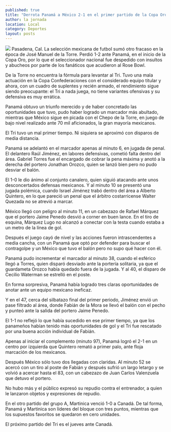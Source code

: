 ```yaml
---
published: true
title: "Derrota Panamá a México 2-1 en el primer partido de la Copa Oro"
author: la jornada
location: Local
category: Deportes
layout: posts
---
```


![](http://i.imgur.com/U5JrfY8m.jpg)
Pasadena, Cal. La selección mexicana de futbol sumó otro fracaso en la época de José Manuel de la Torre. Perdió 1-2 ante Panamá, en el inicio de la Copa Oro, por lo que el seleccionador nacional fue despedido con insultos y abucheos por parte de los fanáticos que acudieron al Rose Bowl.

De la Torre no encuentra la fórmula para levantar al Tri. Tuvo una mala actuación en la Copa Confederaciones con el considerado equipo titular y ahora, con un cuadro de suplentes y recién armado, el rendimiento sigue siendo preocupante: el Tri a nada juega, no tiene variantes ofensivas y su defensiva es muy errática.

Panamá obtuvo un triunfo merecido y de haber concretado las oportunidades que tuvo, pudo haber logrado un marcador más abultado, mientras que México sigue en picada con el Chepo de la Torre, en juego de bajo nivel realizado ante 70 mil aficionados, la gran mayoría mexicanos.

El Tri tuvo un mal primer tiempo. Ni siquiera se aproximó con disparos de media distancia.

Panamá se adelantó en el marcador apenas al minuto 6, en jugada de penal. El delantero Raúl Jiménez, en labores defensivas, cometió falta dentro del área. Gabriel Torres fue el encargado de cobrar la pena máxima y anotó a la derecha del portero Jonathan Orozco, quien se lanzó bien pero no pudo desviar el balón.

El 1-0 le dio ánimo al conjunto canalero, quien siguió atacando ante unos desconcertados defensas mexicanos. Y al minuto 10 se presentó una jugada polémica, cuando Israel Jiménez trabó dentro del área a Alberto Quintero, en lo que pareció un penal que el árbitro costarricense Walter Quezada no se atrevió a marcar.

México llegó con peligro al minuto 11, en un cabezazo de Rafael Márquez que el portero Jaime Penedo desvió a corner en buen lance. En el tiro de esquina, Márquez Lugo no alcanzó a conectar con la testa cuando estaba a un metro de la línea de gol.

Después el juego cayó de nivel y las acciones fueron intrascendentes a media cancha, con un Panamá que optó por defender para buscar el contragolpe y un México que tuvo el balón pero no supo qué hacer con él.

Panamá pudo incrementar el marcador al minuto 38, cuando el esférico llegó a Torres, quien disparó desviado ante la portería solitaria, ya que el guardameta Orozco había quedado fuera de la jugada. Y al 40, el disparo de Cecilio Waterman se estrelló en el poste.

En forma sorpresiva, Panamá había logrado tres claras oportunidades de anotar ante un equipo mexicano ineficaz.

Y en el 47, cerca del silbatazo final del primer periodo, Jiménez envió un pase filtrado al área, donde Fabián de la Mora se llevó el balón con el pecho y punteó ante la salida del portero Jaime Penedo.

El 1-1 no reflejó lo que había sucedido en ese primer tiempo, ya que los panameños habían tenido más oportunidades de gol y el Tri fue rescatado por una buena acción individual de Fabián.

Apenas al iniciar el complemento (minuto 97), Panamá logró el 2-1 en un centro por izquierda que Quintero remató a primer palo, ante floja marcación de los mexicanos.

Después México sólo tuvo dos llegadas con claridas. Al minuto 52 se acercó con un tiro al poste de Fabián y después sufrió un largo letargo y se volvió a acercar hasta el 83, con un cabezazo de Juan Carlos Valenzuela que detuvo el portero.

No hubo más y el público expresó su repudio contra el entrenador, a quien le lanzaron objetos y expresiones de repudio.

En el otro partido del grupo A, Martinica venció 1-0 a Canadá. De tal forma, Panamá y Martinica son líderes del bloque con tres puntos, mientras que los supuestos favoritos se quedaron en cero unidades.

El próximo partido del Tri es el jueves ante Canadá.

